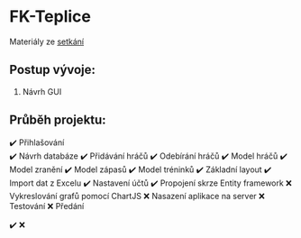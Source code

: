 # FK-Teplice

Materiály ze [setkání](https://github.com/Noxxic/FK-Teplice_WebApp/blob/master/Zdroje/zaznam%20ze%20setk%C3%A1n%C3%AD.pdf)

## Postup vývoje:

1.  Návrh GUI 

## Průběh projektu:

:heavy_check_mark: Přihlašování  
:heavy_check_mark: Návrh databáze
:heavy_check_mark: Přidávání hráčů
:heavy_check_mark: Odebírání hráčů
:heavy_check_mark: Model hráčů
:heavy_check_mark: Model zranění
:heavy_check_mark: Model zápasů
:heavy_check_mark: Model tréninků
:heavy_check_mark: Základní layout
:heavy_check_mark: Import dat z Excelu
:heavy_check_mark: Nastavení účtů
:heavy_check_mark: Propojení skrze Entity framework
:x: Vykreslování grafů pomocí ChartJS
:x: Nasazení aplikace na server
:x: Testování
:x: Předání

:heavy_check_mark: :x: 
